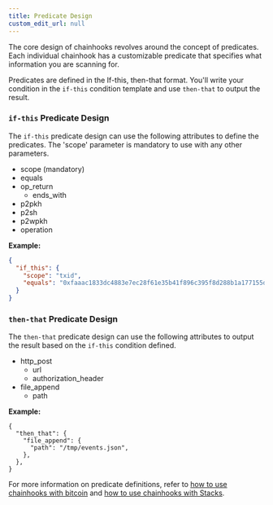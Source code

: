 ```yaml
---
title: Predicate Design
custom_edit_url: null
---
```


The core design of chainhooks revolves around the concept of predicates. Each individual chainhook has a customizable predicate that specifies what information you are scanning for.

Predicates are defined in the If-this, then-that format. You'll write your condition in the `if-this` condition template and use `then-that` to output the result.

### `if-this` Predicate Design

The `if-this` predicate design can use the following attributes to define the predicates. The 'scope' parameter is mandatory to use with any other parameters.

- scope (mandatory)
- equals
- op_return
  - ends_with
- p2pkh
- p2sh
- p2wpkh
- operation

**Example:**

```json
{
  "if_this": {
    "scope": "txid",
    "equals": "0xfaaac1833dc4883e7ec28f61e35b41f896c395f8d288b1a177155de2abd6052f"
  }
}
```

### `then-that` Predicate Design

The `then-that` predicate design can use the following attributes to output the result based on the `if-this` condition defined.

- http_post
  - url
  - authorization_header
- file_append
  - path

**Example:**

```jsonc
{
  "then_that": {
    "file_append": {
      "path": "/tmp/events.json",
    },
  },
}
```

For more information on predicate definitions, refer to [how to use chainhooks with bitcoin](./guides/chainhooks-with-bitcoin.md) and [how to use chainhooks with Stacks](./guides/chainhooks-with-stacks.md).
